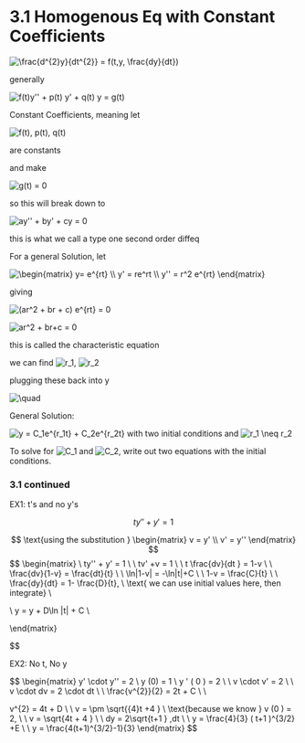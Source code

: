 # 3.1 Homogenous Eq with Constant Coefficients 


<img src="https://i.upmath.me/svg/%0A%5Cfrac%7Bd%5E%7B2%7Dy%7D%7Bdt%5E%7B2%7D%7D%20%3D%20f(t%2Cy%2C%20%5Cfrac%7Bdy%7D%7Bdt%7D)%0A" alt="
\frac{d^{2}y}{dt^{2}} = f(t,y, \frac{dy}{dt})
" />

generally

<img src="https://i.upmath.me/svg/%0Af(t)y''%20%2B%20p(t)%20y'%20%2B%20q(t)%20y%20%3D%20g(t)%20%0A" alt="
f(t)y'' + p(t) y' + q(t) y = g(t) 
" />

Constant Coefficients, meaning let 

<img src="https://i.upmath.me/svg/%0Af(t)%2C%20p(t)%2C%20q(t)%20%0A" alt="
f(t), p(t), q(t) 
" /> 

are constants 

and make

<img src="https://i.upmath.me/svg/%0Ag(t)%20%3D%200%0A" alt="
g(t) = 0
" />

so this will break down to 

<img src="https://i.upmath.me/svg/%0Aay''%20%2B%20by'%20%2B%20cy%20%3D%200%0A" alt="
ay'' + by' + cy = 0
" />

this is what we call a type one second order diffeq

For a general Solution, let 

<img src="https://i.upmath.me/svg/%0A%5Cbegin%7Bmatrix%7D%0Ay%3D%20e%5E%7Brt%7D%20%5C%5C%0Ay'%20%3D%20re%5Ert%20%5C%5C%0Ay''%20%3D%20r%5E2%20e%5E%7Brt%7D%0A%5Cend%7Bmatrix%7D%0A" alt="
\begin{matrix}
y= e^{rt} \\
y' = re^rt \\
y'' = r^2 e^{rt}
\end{matrix}
" />

giving

<img src="https://i.upmath.me/svg/%0A(ar%5E2%20%2B%20br%20%2B%20c)%20e%5E%7Brt%7D%20%3D%200%20%0A" alt="
(ar^2 + br + c) e^{rt} = 0 
" />

<img src="https://i.upmath.me/svg/%0Aar%5E2%20%2B%20br%2Bc%20%3D%200%0A" alt="
ar^2 + br+c = 0
" /> 

this is called the characteristic equation

we can find <img src="https://i.upmath.me/svg/r_1" alt="r_1" />, <img src="https://i.upmath.me/svg/r_2" alt="r_2" />

plugging these back into y

<img src="https://i.upmath.me/svg/%0A%20%5Cquad%0A" alt="
 \quad
" />

General Solution: 

<img src="https://i.upmath.me/svg/%20%0Ay%20%3D%20C_1e%5E%7Br_1t%7D%20%2B%20C_2e%5E%7Br_2t%7D%0A" alt=" 
y = C_1e^{r_1t} + C_2e^{r_2t}
" />
with two initial conditions and <img src="https://i.upmath.me/svg/%20r_1%20%5Cneq%20r_2%20" alt=" r_1 \neq r_2 " />

To solve for <img src="https://i.upmath.me/svg/C_1" alt="C_1" /> and <img src="https://i.upmath.me/svg/C_2" alt="C_2" />, write out two equations with the initial conditions. 


### 3.1 continued

EX1: t's and no y's

$$
ty'' + y' =1
$$

$$
\text{using the substitution } \begin{matrix}
v = y'  \\
v' = y''
\end{matrix}
$$
$$
\begin{matrix}
 \\
ty'' + y' = 1 \\
 \\
tv' +v = 1 \\
 \\
t \frac{dv}{dt } = 1-v \\
 \\
\frac{dv}{1-v} = \frac{dt}{t} \\
 \\
\ln|1-v| = -\ln|t|+C \\
 \\
1-v = \frac{C}{t} \\
 \\
\frac{dy}{dt} = 1- \frac{D}{t},  \\
\text{ we can use initial values here, then integrate} \\

 \\
y = y + D\ln |t| + C \\

\end{matrix}

$$

EX2: No t, No y

$$
\begin{matrix}
y' \cdot y'' = 2 \\
 y (0) = 1  \\
y ' ( 0 ) = 2 \\
 \\
v \cdot v' = 2 \\
 \\
v \cdot dv = 2 \cdot dt \\
 \\
\frac{v^{2}}{2} = 2t + C \\ \\

v^{2} = 4t + D \\
 \\
v = \pm \sqrt{{4}t +4 } \\
\text{because we know } v (0 ) = 2,  \\
 \\
v = \sqrt{4t + 4 } \\
 \\
dy = 2\sqrt{t+1 } \,dt \\
 \\
y = \frac{4}{3} ( t+1 )^{3/2} +E \\
 \\
y = \frac{4(t+1)^{3/2}-1}{3}
\end{matrix}
$$



